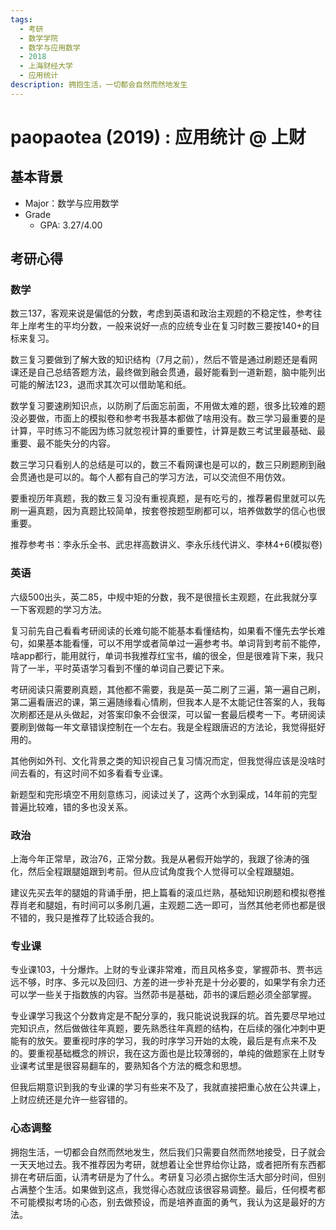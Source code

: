 ```yaml
---
tags:
  - 考研
  - 数学学院
  - 数学与应用数学
  - 2018
  - 上海财经大学
  - 应用统计
description: 拥抱生活，一切都会自然而然地发生
---
```


# paopaotea (2019) : 应用统计 @ 上财

## 基本背景

- Major：数学与应用数学
- Grade
  - GPA: 3.27/4.00

## 考研心得

### 数学

数三137，客观来说是偏低的分数，考虑到英语和政治主观题的不稳定性，参考往年上岸考生的平均分数，一般来说好一点的应统专业在复习时数三要按140+的目标来复习。

数三复习要做到了解大致的知识结构（7月之前），然后不管是通过刷题还是看网课还是自己总结答题方法，最终做到融会贯通，最好能看到一道新题，脑中能列出可能的解法123，退而求其次可以借助笔和纸。

数学复习要速刷知识点，以防刷了后面忘前面，不用做太难的题，很多比较难的题没必要做，市面上的模拟卷和参考书我基本都做了啥用没有。数三学习最重要的是计算，平时练习不能因为练习就忽视计算的重要性，计算是数三考试里最基础、最重要、最不能失分的内容。

数三学习只看别人的总结是可以的，数三不看网课也是可以的，数三只刷题刷到融会贯通也是可以的。每个人都有自己的学习方法，可以交流但不用仿效。

要重视历年真题，我的数三复习没有重视真题，是有吃亏的，推荐暑假里就可以先刷一遍真题，因为真题比较简单，按套卷按题型刷都可以，培养做数学的信心也很重要。

推荐参考书：李永乐全书、武忠祥高数讲义、李永乐线代讲义、李林4+6(模拟卷)


### 英语

六级500出头，英二85，中规中矩的分数，我不是很擅长主观题，在此我就分享一下客观题的学习方法。

复习前先自己看看考研阅读的长难句能不能基本看懂结构，如果看不懂先去学长难句，如果基本能看懂，可以不用学或者简单过一遍参考书。单词背到考前不能停，啥app都行，能用就行，单词书我推荐红宝书，编的很全，但是很难背下来，我只背了一半，平时英语学习看到不懂的单词自己要记下来。

考研阅读只需要刷真题，其他都不需要，我是英一英二刷了三遍，第一遍自己刷，第二遍看唐迟的课，第三遍随缘看心情刷，但我本人是不太能记住答案的人，我每次刷都还是从头做起，对答案印象不会很深，可以留一套最后模考一下。考研阅读要刷到做每一年文章错误控制在一个左右。我是全程跟唐迟的方法论，我觉得挺好用的。

其他例如外刊、文化背景之类的知识视自己复习情况而定，但我觉得应该是没啥时间去看的，有这时间不如多看看专业课。

新题型和完形填空不用刻意练习，阅读过关了，这两个水到渠成，14年前的完型普遍比较难，错的多也没关系。


### 政治

上海今年正常旱，政治76，正常分数。我是从暑假开始学的，我跟了徐涛的强化，然后全程跟腿姐跟到考前。但从应试角度我个人觉得可以全程跟腿姐。

建议先买去年的腿姐的背诵手册，把上篇看的滚瓜烂熟，基础知识刷题和模拟卷推荐肖老和腿姐，有时间可以多刷几遍，主观题二选一即可，当然其他老师也都是很不错的，我只是推荐了比较适合我的。
### 专业课

专业课103，十分爆炸。上财的专业课非常难，而且风格多变，掌握茆书、贾书远远不够，时序、多元以及回归、方差的进一步补充是十分必要的，如果学有余力还可以学一些关于指数族的内容。当然茆书是基础，茆书的课后题必须全部掌握。

专业课学习我这个分数肯定是不配分享的，我只能说说我踩的坑。首先要尽早地过完知识点，然后做做往年真题，要先熟悉往年真题的结构，在后续的强化冲刺中更能有的放矢。要重视时序的学习，我的时序学习开始的太晚，最后是有点来不及的。要重视基础概念的辨识，我在这方面也是比较薄弱的，单纯的做题家在上财专业课考试里是很容易翻车的，要熟知各个方法的概念和思想。

但我后期意识到我的专业课的学习有些来不及了，我就直接把重心放在公共课上，上财应统还是允许一些容错的。

### 心态调整

拥抱生活，一切都会自然而然地发生，然后我们只需要自然而然地接受，日子就会一天天地过去。我不推荐因为考研，就想着让全世界给你让路，或者把所有东西都排在考研后面，认清考研是为了什么。考研复习必须占据你生活大部分时间，但别占满整个生活。如果做到这点，我觉得心态就应该很容易调整。最后，任何模考都不可能模拟考场的心态，别去做预设，而是培养直面的勇气，我认为这是最好的方法。
